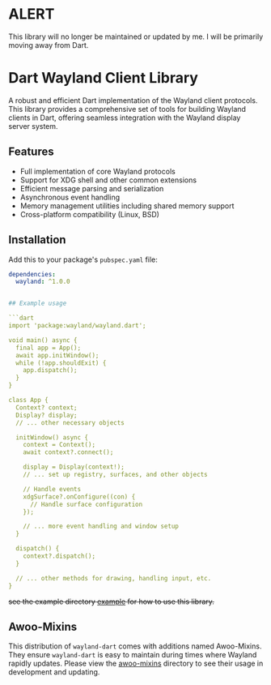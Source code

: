 # **ALERT**
This library will no longer be maintained or updated by me. I will be primarily moving away from Dart.

# Dart Wayland Client Library

A robust and efficient Dart implementation of the Wayland client protocols. This library provides a comprehensive set of tools for building Wayland clients in Dart, offering seamless integration with the Wayland display server system.

## Features

- Full implementation of core Wayland protocols
- Support for XDG shell and other common extensions
- Efficient message parsing and serialization
- Asynchronous event handling
- Memory management utilities including shared memory support
- Cross-platform compatibility (Linux, BSD)

## Installation

Add this to your package's `pubspec.yaml` file:

```yaml
dependencies:
  wayland: ^1.0.0


## Example usage

```dart
import 'package:wayland/wayland.dart';

void main() async {
  final app = App();
  await app.initWindow();
  while (!app.shouldExit) {
    app.dispatch();
  }
}

class App {
  Context? context;
  Display? display;
  // ... other necessary objects

  initWindow() async {
    context = Context();
    await context?.connect();

    display = Display(context!);
    // ... set up registry, surfaces, and other objects

    // Handle events
    xdgSurface?.onConfigure((con) {
      // Handle surface configuration
    });

    // ... more event handling and window setup
  }

  dispatch() {
    context?.dispatch();
  }

  // ... other methods for drawing, handling input, etc.
}
```

~~see the example directory [example](example) for how to use this library.~~

## Awoo-Mixins

This distribution of `wayland-dart` comes with additions named Awoo-Mixins. They ensure `wayland-dart` is easy to maintain during times where Wayland rapidly updates. Please view the [awoo-mixins](awoo-mixins) directory to see their usage in development and updating.
